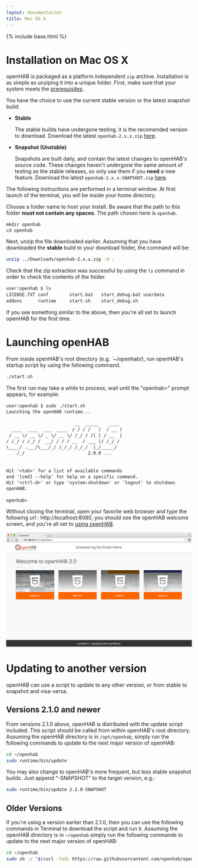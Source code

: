 ```yaml
---
layout: documentation
title: Mac OS X
---
```


{% include base.html %}

# Installation on Mac OS X

openHAB is packaged as a platform independent `zip` archive. Installation is as simple as unziping it into a unique folder.
First, make sure that your system meets the [prerequisites](index.html#prerequisites).

You have the choice to use the current stable version or the latest snapshot build:

* **Stable** 
  
  The stable builds have undergone testing, it is the recomended version to download.
  Download the latest `openhab-2.x.x.zip` [here](https://bintray.com/openhab/mvn/openhab-distro/_latestVersion).

* **Snapshot (Unstable)**
  
  Snapshots are built daily, and contain the latest changes to openHAB's source code. 
  These changes haven't undergone the same amount of testing as the stable releases, so only use them if you **need** a new feature.
  Download the latest `openhab-2.x.x-SNAPSHOT.zip` [here](https://openhab.ci.cloudbees.com/job/openHAB-Distribution).
  
The following instructions are performed in a terminal window. At first launch of the terminal, you will be inside your home directory.

Choose a folder name to host your install. Be aware that the path to this folder **must not contain any spaces**. 
The path chosen here is `openhab`.

```
mkdir openhab
cd openhab
```

Next, unzip the file downloaded earlier. 
Assuming that you have downloaded the **stable** build to your download folder, the command will be:

```sh
unzip ../Downloads/openhab-2.x.x.zip -d .
```

Check that the zip extraction was successful by using the `ls` command in order to check the contents of the folder.

```bash
user:openhab $ ls
LICENSE.TXT	conf		start.bat	start_debug.bat	userdata
addons		runtime		start.sh	start_debug.sh
```

If you see something similar to the above, then you're all set to launch openHAB for the first time.

# Launching openHAB

From inside openHAB's root directory (e.g. `~/openhab/), run openHAB's startup script by using the following command.

```bash
./start.sh
```

The first run may take a while to process, wait until the "openhab>" prompt appears, for example:

```
user:openhab $ sudo ./start.sh
Launching the openHAB runtime...

                          __  _____    ____      
  ____  ____  ___  ____  / / / /   |  / __ )     
 / __ \/ __ \/ _ \/ __ \/ /_/ / /| | / __  | 
/ /_/ / /_/ /  __/ / / / __  / ___ |/ /_/ /      
\____/ .___/\___/_/ /_/_/ /_/_/  |_/_____/     
    /_/                        2.0.0 ...


Hit '<tab>' for a list of available commands
and '[cmd] --help' for help on a specific command.
Hit '<ctrl-d>' or type 'system:shutdown' or 'logout' to shutdown openHAB.

openhab>
```

Without closing the terminal, open your favorite web browser and type the following url : http://localhost:8080, you should see the openHAB welcome screen, and you're all set to [using openHAB]({{base}}/tutorials/beginner/1sttimesetup.html).

![](images/Accueil_Openhab_2.png)

# Updating to another version

openHAB can use a script to update to any other version, or from stable to snapshot and visa-versa.

## Versions 2.1.0 and newer

From versions 2.1.0 above, openHAB is distributed with the update script included. 
This script should be called from within openHAB's root directory. 
Assuming the openHAB directory is in `/opt/openhab`, simply run the following commands to update to the next major version of openHAB:

```bash
cd ~/openhab
sudo runtime/bin/update
```

You may also change to openHAB's more frequent, but less stable snapshot builds. 
Just append "-SNAPSHOT" to the target version, e.g.:

```bash
sudo runtime/bin/update 2.2.0-SNAPSHOT
```

## Older Versions

If you're using a version earlier than 2.1.0, then you can use the following commands in Terminal to download the script and run it. 
Assuming the openHAB directory is in `~/openhab` simply run the following commands to update to the next major version of openHAB:

```bash
cd ~/openhab
sudo sh -c "$(curl -fsSL https://raw.githubusercontent.com/openhab/openhab-distro/master/distributions/openhab/src/main/resources/bin/update)"
```
